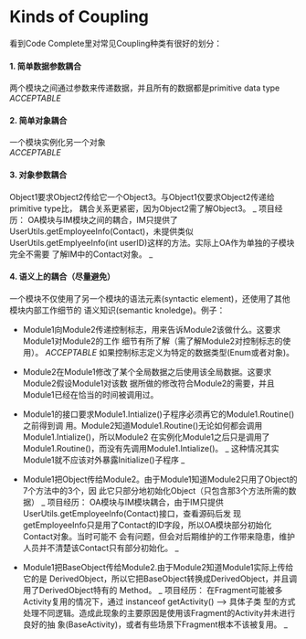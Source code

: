 Kinds of Coupling
=====================
看到Code Complete里对常见Coupling种类有很好的划分：

#### 1. 简单数据参数耦合
两个模块之间通过参数来传递数据，并且所有的数据都是primitive data type  
*ACCEPTABLE*

#### 2. 简单对象耦合
一个模块实例化另一个对象  
*ACCEPTABLE*

#### 3. 对象参数耦合
Object1要求Object2传给它一个Object3。与Object1仅要求Object2传递给primitive type比，
耦合关系更紧密，因为Object2需了解Object3。
_
项目经历：
OA模块与IM模块之间的耦合，IM只提供了UserUtils.getEmployeeInfo(Contact)，未提供类似
UserUtils.getEmplyeeInfo(int userID)这样的方法。实际上OA作为单独的子模块完全不需要
了解IM中的Contact对象。
_

#### 4. 语义上的耦合（尽量避免）
一个模块不仅使用了另一个模块的语法元素(syntactic element)，还使用了其他模块内部工作细节的
语义知识(semantic knoledge)。例子：
  
* Module1向Module2传递控制标志，用来告诉Module2该做什么。这要求Module1对Module2的工作
细节有所了解（需了解Module2对控制标志的使用）。
*ACCEPTABLE* 如果控制标志定义为特定的数据类型(Enum或者对象)。

* Module2在Module1修改了某个全局数据之后使用该全局数据。这要求Module2假设Module1对该数
据所做的修改符合Module2的需要，并且Module1已经在恰当的时间被调用过。

* Module1的接口要求Module1.Intialize()子程序必须再它的Module1.Routine()之前得到调
用。Module2知道Module1.Routine()无论如何都会调用Module1.Intialize()，所以Module2
在实例化Module1之后只是调用了Module1.Routine()，而没有先调用Module1.Intialize()。
_
这种情况其实Module1就不应该对外暴露Initialize()子程序
_

* Module1把Object传给Module2。由于Module1知道Module2只用了Object的7个方法中的3个，因
此它只部分地初始化Object（只包含那3个方法所需的数据）
_
项目经历：
OA模块与IM模块耦合，由于IM只提供UserUtils.getEmployeeInfo(Contact)接口，查看源码后发
现getEmployeeInfo只是用了Contact的ID字段，所以OA模块部分初始化Contact对象。当时可能不
会有问题，但会对后期维护的工作带来隐患，维护人员并不清楚该Contact只有部分初始化。
_

* Module1把BaseObject传给Module2.由于Module2知道Module1实际上传给它的是
DerivedObject，所以它把BaseObject转换成DerivedObject，并且调用了DerivedObject特有的
Method。
_
项目经历：
在Fragment可能被多Activity复用的情况下，通过 instanceof getActivity() --> 具体子类
型的方式处理不同逻辑。造成此现象的主要原因是使用该Fragment的Activity并未进行良好的抽
象(BaseActivity)，或者有些场景下Fragment根本不该被复用。
_
 
